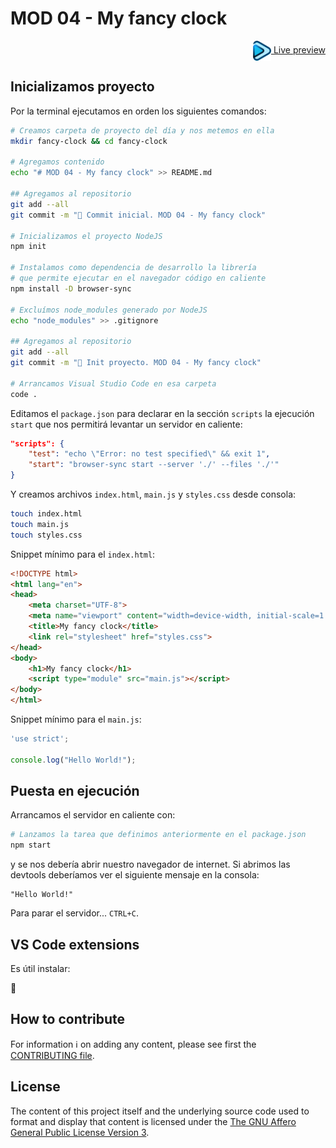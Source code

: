 # MOD 04 - My fancy clock

<div align="right">
<a href="https://davorpa.github.io/hab-m04/fancy-clock" title="Ver en vivo">
    <img src="../assets/play.png" height="32" alt="Play" style="vertical-align: middle">
    Live preview
</a>
</div>


## Inicializamos proyecto

Por la terminal ejecutamos en orden los siguientes comandos:

```bash
# Creamos carpeta de proyecto del día y nos metemos en ella
mkdir fancy-clock && cd fancy-clock

# Agregamos contenido
echo "# MOD 04 - My fancy clock" >> README.md

## Agregamos al repositorio
git add --all
git commit -m "🎉 Commit inicial. MOD 04 - My fancy clock"

# Inicializamos el proyecto NodeJS
npm init

# Instalamos como dependencia de desarrollo la librería
# que permite ejecutar en el navegador código en caliente
npm install -D browser-sync

# Excluímos node_modules generado por NodeJS
echo "node_modules" >> .gitignore

## Agregamos al repositorio
git add --all
git commit -m "📝 Init proyecto. MOD 04 - My fancy clock"

# Arrancamos Visual Studio Code en esa carpeta
code .
```

Editamos el `package.json` para declarar en la sección `scripts` la ejecución `start` que nos permitirá levantar un servidor en caliente:

```json
"scripts": {
    "test": "echo \"Error: no test specified\" && exit 1",
    "start": "browser-sync start --server './' --files './'"
}
```

Y creamos archivos `index.html`, `main.js` y `styles.css` desde consola:

```bash
touch index.html
touch main.js
touch styles.css
```

Snippet mínimo para el `index.html`:

```html
<!DOCTYPE html>
<html lang="en">
<head>
    <meta charset="UTF-8">
    <meta name="viewport" content="width=device-width, initial-scale=1.0">
    <title>My fancy clock</title>
    <link rel="stylesheet" href="styles.css">
</head>
<body>
    <h1>My fancy clock</h1>
    <script type="module" src="main.js"></script>
</body>
</html>
```

Snippet mínimo para el `main.js`:

```javascript
'use strict';

console.log("Hello World!");
```

## Puesta en ejecución

Arrancamos el servidor en caliente con:

```bash
# Lanzamos la tarea que definimos anteriormente en el package.json
npm start
```

y se nos debería abrir nuestro navegador de internet. Si abrimos las devtools deberíamos ver el siguiente mensaje en la consola:

```
"Hello World!"
```

Para parar el servidor... `CTRL+C`.


## VS Code extensions

Es útil instalar:

🚧


## How to contribute

For information ℹ️ on adding any content, please see first the [CONTRIBUTING file](../CONTRIBUTING.md).


## License

The content of this project itself and the underlying source code used to format and display that content is licensed under the [The GNU Affero General Public License Version 3](../LICENSE).
